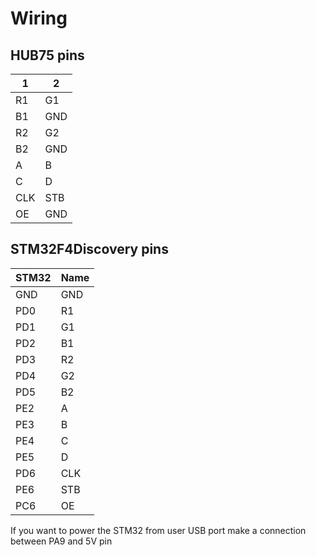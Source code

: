 Wiring
===
HUB75 pins
---

| 1 | 2 |
| --- | --- |
| R1 |  G1 |
| B1 | GND |
| R2 | G2 |
| B2 | GND |
| A | B |
| C | D |
| CLK | STB |
| OE | GND |


STM32F4Discovery pins
---
| STM32 | Name |
| --- | --- |
| GND | GND |
| PD0 | R1 |
| PD1 | G1 |
| PD2 | B1 |
| PD3 | R2 |
| PD4 | G2 |
| PD5 | B2|
| PE2 | A |
| PE3 | B |
| PE4 | C |
| PE5 | D |
| PD6 | CLK |
| PE6 | STB |
| PC6 | OE |


If you want to power the STM32 from user USB port make a connection between PA9 and 5V pin


